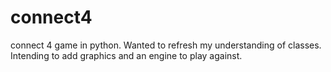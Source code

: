 # connect4
connect 4 game in python. Wanted to refresh my understanding of classes. Intending to add graphics and an engine to play against.

